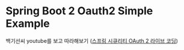 # Spring Boot 2 Oauth2 Simple Example

백기선씨 youtube를 보고 따라해보기 ([스프링 시큐리티 OAuth 2 라이브 코딩](https://www.youtube.com/watch?v=NQM1hghpF0Q))
